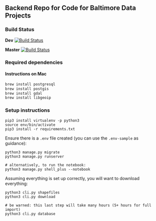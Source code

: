 ## Backend Repo for Code for Baltimore Data Projects

### Build Status

**Dev** [![Build Status](https://travis-ci.com/madhuravius/baltimore-backend.svg?token=Xzeq5RcN4dD2hqVzgcPz&branch=dev)](https://travis-ci.com/madhuravius/baltimore-backend)

**Master** [![Build Status](https://travis-ci.com/madhuravius/baltimore-backend.svg?token=Xzeq5RcN4dD2hqVzgcPz&branch=master)](https://travis-ci.com/madhuravius/baltimore-backend)

### Required dependencies

#### Instructions on Mac

```sh
brew install postgresql
brew install postgis
brew install gdal
brew install libgeoip
```


### Setup instructions

```
pip3 install virtualenv -p python3
source env/bin/activate
pip3 install -r requirements.txt
```

Ensure there is a `.env` file created (you can use the `.env-sample` as guidance):

```
python3 manage.py migrate
python3 manage.py runserver

# alternatively, to run the notebook:
python3 manage.py shell_plus --notebook
```

Assuming everything is set up correctly, you will want to download everything:

```
python3 cli.py shapefiles
python3 cli.py download

# be warned: this last step will take many hours (5+ hours for full import)
python3 cli.py database
```